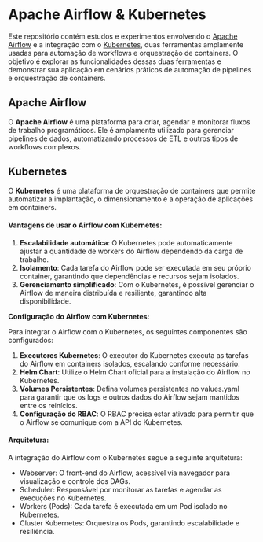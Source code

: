 # **Apache Airflow & Kubernetes**

Este repositório contém estudos e experimentos envolvendo o [Apache Airflow](https://airflow.apache.org/) e a integração com o [Kubernetes](https://kubernetes.io/), duas ferramentas amplamente usadas para automação de workflows e orquestração de containers. O objetivo é explorar as funcionalidades dessas duas ferramentas e demonstrar sua aplicação em cenários práticos de automação de pipelines e orquestração de containers.

## **Apache Airflow**

O **Apache Airflow** é uma plataforma para criar, agendar e monitorar fluxos de trabalho programáticos. Ele é amplamente utilizado para gerenciar pipelines de dados, automatizando processos de ETL e outros tipos de workflows complexos.

## **Kubernetes**

O **Kubernetes** é uma plataforma de orquestração de containers que permite automatizar a implantação, o dimensionamento e a operação de aplicações em containers.

#### **Vantagens de usar o Airflow com Kubernetes:**

1. **Escalabilidade automática**: O Kubernetes pode automaticamente ajustar a quantidade de workers do Airflow dependendo da carga de trabalho.
2. **Isolamento**: Cada tarefa do Airflow pode ser executada em seu próprio container, garantindo que dependências e recursos sejam isolados.
3. **Gerenciamento simplificado**: Com o Kubernetes, é possível gerenciar o Airflow de maneira distribuída e resiliente, garantindo alta disponibilidade.

**Configuração do Airflow com Kubernetes:**

Para integrar o Airflow com o Kubernetes, os seguintes componentes são configurados:

1. **Executores Kubernetes**: O executor do Kubernetes executa as tarefas do Airflow em containers isolados, escalando conforme necessário.
2. **Helm Chart**: Utilize o Helm Chart oficial para a instalação do Airflow no Kubernetes.
3. **Volumes Persistentes**: Defina volumes persistentes no values.yaml para garantir que os logs e outros dados do Airflow sejam mantidos entre os reinícios.
4. **Configuração do RBAC**: O RBAC precisa estar ativado para permitir que o Airflow se comunique com a API do Kubernetes.

#### **Arquitetura:**

A integração do Airflow com o Kubernetes segue a seguinte arquitetura:

- Webserver: O front-end do Airflow, acessível via navegador para visualização e controle dos DAGs.
- Scheduler: Responsável por monitorar as tarefas e agendar as execuções no Kubernetes.
- Workers (Pods): Cada tarefa é executada em um Pod isolado no Kubernetes.
- Cluster Kubernetes: Orquestra os Pods, garantindo escalabilidade e resiliência.